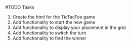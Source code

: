 #TODO Tasks
1. Create the html for the TicTacToe game
2. Add functionality to start the new game
3. Add functionality to display your placement in the grid
4. Add functionality to switch the turn
5. Add functionality to find the winner
